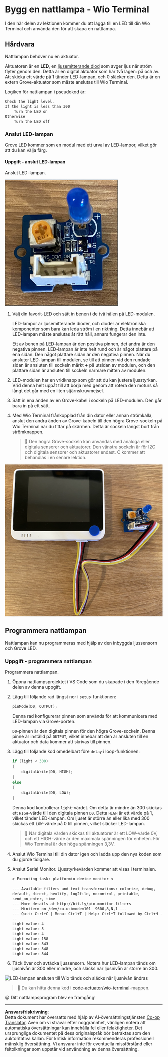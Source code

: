 <!--
CO_OP_TRANSLATOR_METADATA:
{
  "original_hash": "db44083b4dc6fb06eac83c4f16448940",
  "translation_date": "2025-08-27T22:08:51+00:00",
  "source_file": "1-getting-started/lessons/3-sensors-and-actuators/wio-terminal-actuator.md",
  "language_code": "sv"
}
-->
# Bygg en nattlampa - Wio Terminal

I den här delen av lektionen kommer du att lägga till en LED till din Wio Terminal och använda den för att skapa en nattlampa.

## Hårdvara

Nattlampan behöver nu en aktuator.

Aktuatoren är en **LED**, en [ljusemitterande diod](https://wikipedia.org/wiki/Light-emitting_diode) som avger ljus när ström flyter genom den. Detta är en digital aktuator som har två lägen: på och av. Att skicka ett värde på 1 tänder LED-lampan, och 0 släcker den. Detta är en extern Grove-aktuator som måste anslutas till Wio Terminal.

Logiken för nattlampan i pseudokod är:

```output
Check the light level.
If the light is less than 300
    Turn the LED on
Otherwise
    Turn the LED off
```

### Anslut LED-lampan

Grove LED kommer som en modul med ett urval av LED-lampor, vilket gör att du kan välja färg.

#### Uppgift - anslut LED-lampan

Anslut LED-lampan.

![En Grove LED](../../../../../translated_images/grove-led.6c853be93f473cf2c439cfc74bb1064732b22251a83cedf66e62f783f9cc1a79.sv.png)

1. Välj din favorit-LED och sätt in benen i de två hålen på LED-modulen.

    LED-lampor är ljusemitterande dioder, och dioder är elektroniska komponenter som bara kan leda ström i en riktning. Detta innebär att LED-lampan måste anslutas åt rätt håll, annars fungerar den inte.

    Ett av benen på LED-lampan är den positiva pinnen, det andra är den negativa pinnen. LED-lampan är inte helt rund och är något plattare på ena sidan. Den något plattare sidan är den negativa pinnen. När du ansluter LED-lampan till modulen, se till att pinnen vid den rundade sidan är ansluten till sockeln märkt **+** på utsidan av modulen, och den plattare sidan är ansluten till sockeln närmare mitten av modulen.

1. LED-modulen har en vridknapp som gör att du kan justera ljusstyrkan. Vrid denna helt uppåt till att börja med genom att rotera den moturs så långt det går med en liten stjärnskruvmejsel.

1. Sätt in ena änden av en Grove-kabel i sockeln på LED-modulen. Den går bara in på ett sätt.

1. Med Wio Terminal frånkopplad från din dator eller annan strömkälla, anslut den andra änden av Grove-kabeln till den högra Grove-sockeln på Wio Terminal när du tittar på skärmen. Detta är sockeln längst bort från strömknappen.

    > 💁 Den högra Grove-sockeln kan användas med analoga eller digitala sensorer och aktuatorer. Den vänstra sockeln är för I2C och digitala sensorer och aktuatorer endast. C kommer att behandlas i en senare lektion.

![Grove LED ansluten till den högra sockeln](../../../../../translated_images/wio-led.265a1897e72d7f21c753257516a4b677d8e30ce2b95fee98189458b3275ba0a6.sv.png)

## Programmera nattlampan

Nattlampan kan nu programmeras med hjälp av den inbyggda ljussensorn och Grove LED.

### Uppgift - programmera nattlampan

Programmera nattlampan.

1. Öppna nattlampsprojektet i VS Code som du skapade i den föregående delen av denna uppgift.

1. Lägg till följande rad längst ner i `setup`-funktionen:

    ```cpp
    pinMode(D0, OUTPUT);
    ```

    Denna rad konfigurerar pinnen som används för att kommunicera med LED-lampan via Grove-porten.

    `D0`-pinnen är den digitala pinnen för den högra Grove-sockeln. Denna pinne är inställd på `OUTPUT`, vilket innebär att den är ansluten till en aktuator och data kommer att skrivas till pinnen.

1. Lägg till följande kod omedelbart före `delay` i loop-funktionen:

    ```cpp
    if (light < 300)
    {
        digitalWrite(D0, HIGH);
    }
    else
    {
        digitalWrite(D0, LOW);
    }
    ```

    Denna kod kontrollerar `light`-värdet. Om detta är mindre än 300 skickas ett `HIGH`-värde till den digitala pinnen `D0`. Detta `HIGH` är ett värde på 1, vilket tänder LED-lampan. Om ljuset är större än eller lika med 300 skickas ett `LOW`-värde på 0 till pinnen, vilket släcker LED-lampan.

    > 💁 När digitala värden skickas till aktuatorer är ett LOW-värde 0V, och ett HIGH-värde är den maximala spänningen för enheten. För Wio Terminal är den höga spänningen 3,3V.

1. Anslut Wio Terminal till din dator igen och ladda upp den nya koden som du gjorde tidigare.

1. Anslut Serial Monitor. Ljusstyrkevärden kommer att visas i terminalen.

    ```output
    > Executing task: platformio device monitor <

    --- Available filters and text transformations: colorize, debug, default, direct, hexlify, log2file, nocontrol, printable, send_on_enter, time
    --- More details at http://bit.ly/pio-monitor-filters
    --- Miniterm on /dev/cu.usbmodem101  9600,8,N,1 ---
    --- Quit: Ctrl+C | Menu: Ctrl+T | Help: Ctrl+T followed by Ctrl+H ---
    Light value: 4
    Light value: 5
    Light value: 4
    Light value: 158
    Light value: 343
    Light value: 348
    Light value: 344
    ```

1. Täck över och avtäcka ljussensorn. Notera hur LED-lampan tänds om ljusnivån är 300 eller mindre, och släcks när ljusnivån är större än 300.

![LED-lampan ansluten till Wio tänds och släcks när ljusnivån ändras](../../../../../images/wio-running-assignment-1-1.gif)

> 💁 Du kan hitta denna kod i [code-actuator/wio-terminal](../../../../../1-getting-started/lessons/3-sensors-and-actuators/code-actuator/wio-terminal)-mappen.

😀 Ditt nattlampsprogram blev en framgång!

---

**Ansvarsfriskrivning**:  
Detta dokument har översatts med hjälp av AI-översättningstjänsten [Co-op Translator](https://github.com/Azure/co-op-translator). Även om vi strävar efter noggrannhet, vänligen notera att automatiska översättningar kan innehålla fel eller felaktigheter. Det ursprungliga dokumentet på dess originalspråk bör betraktas som den auktoritativa källan. För kritisk information rekommenderas professionell mänsklig översättning. Vi ansvarar inte för eventuella missförstånd eller feltolkningar som uppstår vid användning av denna översättning.